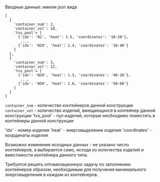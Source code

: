 Вводные данные: имеем json вида
```
[
  {
    'container_num': 2,
    'container_vol': 10,
    'tvs_pool'= [
      {'idx': 'N1', 'heat': 1.5, 'coordinates': '10-20'},
       ...,
      {'idx': 'N19', 'heat': 1.4, 'coordinates': '10-40'}
    ]
  },
  {
    'container_num': 3,
    'container_vol': 12,
    'tvs_pool'= [
      {'idx': 'N20', 'heat': 1.5, 'coordinates': '40-20'},
       ...,
      {'idx': 'N50', 'heat': 1.6, 'coordinates': '50-60'}
    ]
  }
]
```
`container_num` - количество контейнеров данной конструкции
`container_vol` - количество изделий, вмещающихся в контейнер данной конструкции
'tvs_pool' - пул изделий, которые необходимо поместить в контейнеры данной конструкции

'idx' - номер изделия
'heat' - энерговыделение изделия
'coordinates' - координаты изделия

Возможно изменение исходных данных - не указано число контейнеров, а выбирается само, исходя из количества изделий и вместимости контейнера данного типа.

Требуется решить оптимизационную задачу по заполнению контейнеров образом, необходимым для получения минимального энерговыделения в каждом из контейнеров.
